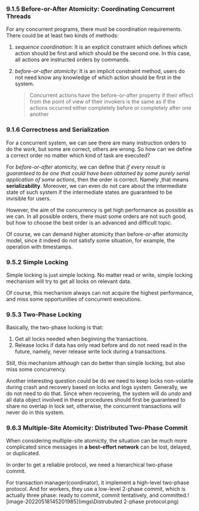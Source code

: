 ### 9.1.5 Before-or-After Atomicity: Coordinating Concurrent Threads  

For any concurrent programs, there must be coordination requirements. There could be at least two kinds of methods:

1. *sequence coordination*: It is an explicit constraint which defines which action should be first and which should be the second one. In this case, all actions are instructed orders by commands.

2. *before-or-after atomicity*: It is an implicit constraint method, users do not need know any knowledge of which action should be first in the system.

   > Concurrent actions have the before-or-after property if their effect from the point of view of their invokers is the same as if the actions occurred either completely before or completely after one another  

### 9.1.6 Correctness and Serialization  

For a concurrent system, we can see there are many instruction orders to do the work, but some are correct, others are wrong. So how can we define a correct order no matter which kind of task are executed?

For *before-or-after* atomicity, we can define that *if every result is guaranteed to be one that could have been obtained by some purely serial application of some actions*, then the order is correct. Namely ,that means **serializability**. Moreover, we can even do not care about the intermediate state of such system if the intermediate states are guaranteed to be invisible for users.

However, the aim of the concurrency is get high performance as possible as we can. In all possible orders, there must some orders are not such good, but how to choose the best order is an advanced and difficult topic.

Of course, we can demand higher atomicity than before-or-after atomicity model, since it indeed do not satisfy some situation, for example, the operation with timestamps. 

### 9.5.2 Simple Locking  

Simple locking is just simple locking. No matter read or write, simple locking mechanism will try to get all locks on relevant data.

Of course, this mechanism always can not acquire the highest performance, and miss some opportunities of concurrent executions.

### 9.5.3 Two-Phase Locking  

Basically, the two-phase locking is that:

1. Get all locks needed when beginning the transactions.
2. Release locks if data has only read before and do not need read in the future, namely, never release write lock during a transactions.

Still, this mechanism although can do better than simple locking, but also miss some concurrency.

Another interesting question could be do we need to keep locks non-volatile during crash and recovery based on locks and logs system. Generally, we do not need to do that. Since when recovering, the system will do *undo* and all data object involved in these procedures should first be guaranteed to share no overlap in lock set, otherwise, the concurrent transactions will never do in this system.

### 9.6.3 Multiple-Site Atomicity: Distributed Two-Phase Commit  

When considering multiple-site atomicity, the situation can be much more complicated since messages in **a best-effort network** can be lost, delayed, or duplicated.

In order to get a reliable protocol, we need a hierarchical two-phase commit.

For transaction manager(coordinator), it implement a high-level two-phase protocol. And for workers, they use a low-level 2-phase commit, which is actually three phase: ready to commit, commit tentatively, and committed.![image-20220518145201985](imgs\Distrubuted 2-phase protocol.png)
